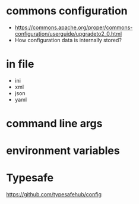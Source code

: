 # commons configuration
- https://commons.apache.org/proper/commons-configuration/userguide/upgradeto2_0.html
- How configuration data is internally stored?

# in file
- ini
- xml
- json
- yaml

# command line args

# environment variables

# Typesafe
https://github.com/typesafehub/config
